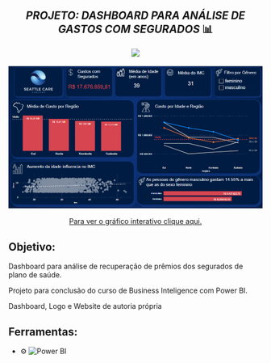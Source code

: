 <!DOCTYPE html>
<html>
  <head>
    <meta charset="utf-8">
    <meta name="viewport" content="width=device-width">
    <link href="style.css" rel="stylesheet" type="text/css" />
  </head>
  <body>
    <h2 align="center"><i> PROJETO: DASHBOARD PARA ANÁLISE DE GASTOS COM SEGURADOS  </i> &#128202;</h2> 
<p align="center">
      <img src="https://img.shields.io/badge/Projeto-Semi--Profissional-informational"/>
  </a>
</p>
<p align="center">
<img src= "https://github.com/DaniloDantas/Image/blob/master/Banner_Art/First_Dash_Prof_Image.png">
 </p>
   </a>
    <p align="center">
    <a href="https://sites.google.com/view/portfolioseguradora/p%C3%A1gina-inicial?authuser=0">
    Para ver o gráfico interativo clique aqui.
  </a>
 </p>
 <h2>
 Objetivo:
  <br>
  </h2>
<p> Dashboard para análise de recuperação de prêmios dos segurados de plano de saúde.</p>
<p>Projeto para conclusão do curso de Business Inteligence com Power BI.</p>
<p>Dashboard, Logo e Website de autoria própria</p>

  <h2>
    Ferramentas:
  <br \>
  </h2>
</p>
 
  </body>
 </html>
 
  - ⚙️ ![Power BI](https://img.shields.io/badge/-Power%20BI-black?style=plastic&logo=Power-BI)
 
